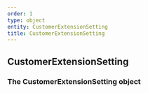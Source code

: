 ```yaml
---
order: 1
type: object
entity: CustomerExtensionSetting
title: CustomerExtensionSetting
---
```


## CustomerExtensionSetting

### The CustomerExtensionSetting object
